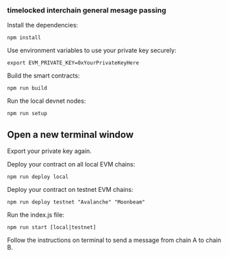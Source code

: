 ### timelocked interchain general mesage passing

Install the dependencies:
```
npm install
```

Use environment variables to use your private key securely:
```
export EVM_PRIVATE_KEY=0xYourPrivateKeyHere
```

Build the smart contracts:
```
npm run build
```

Run the local devnet nodes:
```
npm run setup
```

## Open a new terminal window

Export your private key again.


Deploy your contract on all local EVM chains:
```
npm run deploy local
```

Deploy your contract on testnet EVM chains:
```
npm run deploy testnet "Avalanche" "Moonbeam"
```

Run the index.js file:
```
npm run start [local|testnet]
```

Follow the instructions on terminal to send a message from chain A to chain B.